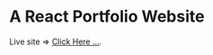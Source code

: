 # A React Portfolio Website

Live site =>  [Click Here ...](https://mowandugu.github.io/react-website-2).

